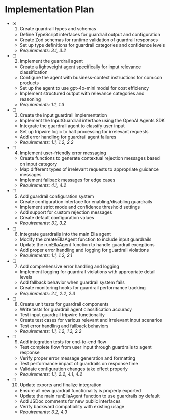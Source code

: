 # Implementation Plan

- [x] 1. Create guardrail types and schemas





  - Define TypeScript interfaces for guardrail output and configuration
  - Create Zod schemas for runtime validation of guardrail responses
  - Set up type definitions for guardrail categories and confidence levels
  - _Requirements: 3.1, 3.2_

- [ ] 2. Implement the guardrail agent
  - Create a lightweight agent specifically for input relevance classification
  - Configure the agent with business-context instructions for com:con products
  - Set up the agent to use gpt-4o-mini model for cost efficiency
  - Implement structured output with relevance categories and reasoning
  - _Requirements: 1.1, 1.3_

- [ ] 3. Create the input guardrail implementation
  - Implement the InputGuardrail interface using the OpenAI Agents SDK
  - Integrate the guardrail agent to classify user input
  - Set up tripwire logic to halt processing for irrelevant requests
  - Add error handling for guardrail agent failures
  - _Requirements: 1.1, 1.2, 2.2_

- [ ] 4. Implement user-friendly error messaging
  - Create functions to generate contextual rejection messages based on input category
  - Map different types of irrelevant requests to appropriate guidance messages
  - Implement fallback messages for edge cases
  - _Requirements: 4.1, 4.2_

- [ ] 5. Add guardrail configuration system
  - Create configuration interface for enabling/disabling guardrails
  - Implement strict mode and confidence threshold settings
  - Add support for custom rejection messages
  - Create default configuration values
  - _Requirements: 3.1, 3.2_

- [ ] 6. Integrate guardrails into the main Ella agent
  - Modify the createEllaAgent function to include input guardrails
  - Update the runEllaAgent function to handle guardrail exceptions
  - Add proper error handling and logging for guardrail violations
  - _Requirements: 1.1, 1.2, 2.1_

- [ ] 7. Add comprehensive error handling and logging
  - Implement logging for guardrail violations with appropriate detail levels
  - Add fallback behavior when guardrail system fails
  - Create monitoring hooks for guardrail performance tracking
  - _Requirements: 2.1, 2.2, 2.3_

- [ ] 8. Create unit tests for guardrail components
  - Write tests for guardrail agent classification accuracy
  - Test input guardrail tripwire functionality
  - Create test cases for various relevant and irrelevant input scenarios
  - Test error handling and fallback behaviors
  - _Requirements: 1.1, 1.2, 1.3, 2.2_

- [ ] 9. Add integration tests for end-to-end flow
  - Test complete flow from user input through guardrails to agent response
  - Verify proper error message generation and formatting
  - Test performance impact of guardrails on response time
  - Validate configuration changes take effect properly
  - _Requirements: 1.1, 2.2, 4.1, 4.2_

- [ ] 10. Update exports and finalize integration
  - Ensure all new guardrail functionality is properly exported
  - Update the main runEllaAgent function to use guardrails by default
  - Add JSDoc comments for new public interfaces
  - Verify backward compatibility with existing usage
  - _Requirements: 3.2, 4.3_